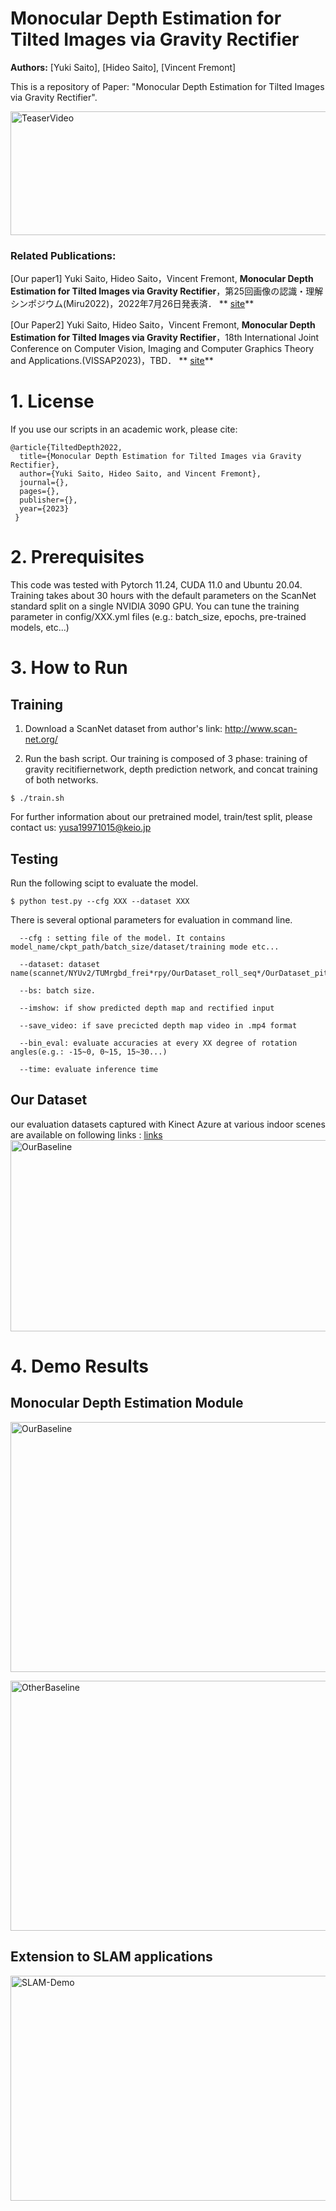 # Monocular Depth Estimation for Tilted Images via Gravity Rectifier
**Authors:** [Yuki Saito], [Hideo Saito], [Vincent Fremont]  


This is a repository of Paper: "Monocular Depth Estimation for Tilted Images via Gravity Rectifier".

<a href="http://hvrl.ics.keio.ac.jp/saito_y/images/IW-FCV/system_overview.png" target="_blank"><img src="https://user-images.githubusercontent.com/52692327/183321849-1bf5794c-fdd4-4c4e-8f82-36d5b94aaa25.gif" 
alt="TeaserVideo" width="789" height="198" border="0" /></a>



### Related Publications:

[Our paper1] Yuki Saito, Hideo Saito，Vincent Fremont, **Monocular Depth Estimation for Tilted Images via Gravity Rectifier**，第25回画像の認識・理解シンポジウム(Miru2022)，2022年7月26日発表済． ** [site](https://sites.google.com/view/miru2022)**

[Our Paper2] Yuki Saito, Hideo Saito，Vincent Fremont, **Monocular Depth Estimation for Tilted Images via Gravity Rectifier**，18th International Joint Conference on Computer Vision, Imaging and Computer Graphics Theory and Applications.(VISSAP2023)，TBD． ** [site](https://visapp.scitevents.org/)**

# 1. License

If you use our scripts  in an academic work, please cite:

    @article{TiltedDepth2022,
      title={Monocular Depth Estimation for Tilted Images via Gravity Rectifier},
      author={Yuki Saito, Hideo Saito, and Vincent Fremont},
      journal={},
      pages={},
      publisher={},
      year={2023}
     }

# 2. Prerequisites

This code was tested with Pytorch 11.24, CUDA 11.0 and Ubuntu 20.04.
Training takes about 30 hours with the default parameters on the ScanNet standard split on a single NVIDIA 3090 GPU.
You can tune the training parameter in config/XXX.yml files (e.g.: batch_size, epochs, pre-trained models, etc...)


# 3. How to Run

## Training

1. Download a ScanNet dataset from author's link: http://www.scan-net.org/

2. Run the bash script. Our training is composed of 3 phase: training of gravity recitifiernetwork, depth prediction network, and concat training of both networks.  

  ```
  $ ./train.sh
  ```

For further information about our pretrained model, train/test split, please contact us: yusa19971015@keio.jp

## Testing

Run the following scipt to evaluate the model.

  ```
  $ python test.py --cfg XXX --dataset XXX
  ```

There is several optional parameters for evaluation in command line. 

  ```
    --cfg : setting file of the model. It contains model_name/ckpt_path/batch_size/dataset/training mode etc...

    --dataset: dataset name(scannet/NYUv2/TUMrgbd_frei*rpy/OurDataset_roll_seq*/OurDataset_pitch_seq*)

    --bs: batch size.

    --imshow: if show predicted depth map and rectified input

    --save_video: if save precicted depth map video in .mp4 format

    --bin_eval: evaluate accuracies at every XX degree of rotation angles(e.g.: -15~0, 0~15, 15~30...)

    --time: evaluate inference time
  ```
  
  ## Our Dataset

  our evaluation datasets captured with Kinect Azure at various indoor scenes are available on following links : [links](https://drive.google.com/drive/folders/153X-VugR4VTBzDnsx8H6zsXSmroydJ6o?usp=sharing)
  <a href="http://hvrl.ics.keio.ac.jp/saito_y/images/TiltedDepthEstimation/OurDataset_all_sequences.png" target="_blank"><img src="http://hvrl.ics.keio.ac.jp/saito_y/images/TiltedDepthEstimation/OurDataset_all_sequences.png"
alt="OurBaseline" width="617" height="306" border="0" /></a>


# 4. Demo Results

## Monocular Depth Estimation Module

<a href="http://hvrl.ics.keio.ac.jp/saito_y/images/TiltedDepthEstimation/Qualitative_OurDataset_OurBaselines_v3-1.png" target="_blank"><img src="http://hvrl.ics.keio.ac.jp/saito_y/images/TiltedDepthEstimation/Qualitative_OurDataset_OurBaselines_v3-1.png"
alt="OurBaseline" width="965" height="400" border="0" /></a>

<a href="http://hvrl.ics.keio.ac.jp/saito_y/images/TiltedDepthEstimation/Qualitative_OurDataset_OtherBaselines_v3-1.png" target="_blank"><img src="http://hvrl.ics.keio.ac.jp/saito_y/images/TiltedDepthEstimation/Qualitative_OurDataset_OtherBaselines_v3-1.png"
alt="OtherBaseline" width="965" height="400" border="0" /></a>


## Extension to SLAM applications
<a href="http://hvrl.ics.keio.ac.jp/saito_y/images/TiltedDepthEstimation/Extension_to_SLAM.png" target="_blank"><img src="http://hvrl.ics.keio.ac.jp/saito_y/images/TiltedDepthEstimation/Extension_to_SLAM.png"
alt="SLAM-Demo" width="1024" height="360" border="0" /></a>
